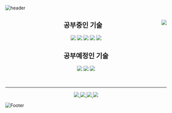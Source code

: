 ![header](https://capsule-render.vercel.app/api?type=waving&color=0:414345,100:232526&height=100&section=header&text=jiin9999&fontAlignY=36&fontColor=ffffff&fontSize=15&animation=fadeIn)


<div align = "center">
  <a href="https://github.com/cji1336"><img align="right" src="https://github-readme-stats.vercel.app/api/top-langs/?username=jiin9999&langs_count=10&theme=dracula"></a>
  <h2>공부중인 기술</h2>
  <img src="https://img.shields.io/badge/HTML5-E34F26?style=for-the-badge&logo=html5&logoColor=white"/>
  <img src="https://img.shields.io/badge/CSS3-1572B6?style=for-the-badge&logo=css3&logoColor=white"/>
  <img src="https://img.shields.io/badge/JavaScript-F7DF1E?style=for-the-badge&logo=javascript&logoColor=white"/>
  <img src="https://img.shields.io/badge/Python-3776AB?style=for-the-badge&logo=python&logoColor=white"/>
  <img src="https://img.shields.io/badge/JAVA-007396?style=for-the-badge&logo=java&logoColor=white">
  
  <h2>공부예정인 기술</h2>
  <img src="https://img.shields.io/badge/React-61DAFB?style=for-the-badge&logo=react&logoColor=white"/>
  <img src="https://img.shields.io/badge/TypeScript-3178C6?style=for-the-badge&logo=typescript&logoColor=white"/>
  <img src="https://img.shields.io/badge/Sass-CC6699?style=for-the-badge&logo=sass&logoColor=white"/>
</div>


<br>
<br>

<div align="center">
  <hr>
  <a href="https://naver.com">
      <img src="http://img.shields.io/badge/Tech Blog-black?style=for-the-badge&logo=github"/>
  </a> 
  <a href="https://notion.com/jiin1336/">
  <img src="https://img.shields.io/badge/Notion-black?style=for-the-badge&logo=Notion"/>
  </a>
  <a href="https://instagram.com/jiin1336/">
    <img src="http://img.shields.io/badge/Instagram-black?style=for-the-badge&logo=Instagram"/>
  </a> 
  <a href="mailto:cji1336@gmail.com">
    <img src="https://img.shields.io/badge/Gmail-black?style=for-the-badge&logo=Gmail"/>
  </a>
</div>

![Footer](https://capsule-render.vercel.app/api?type=waving&color=0:414345,100:232526&height=100&section=footer)
